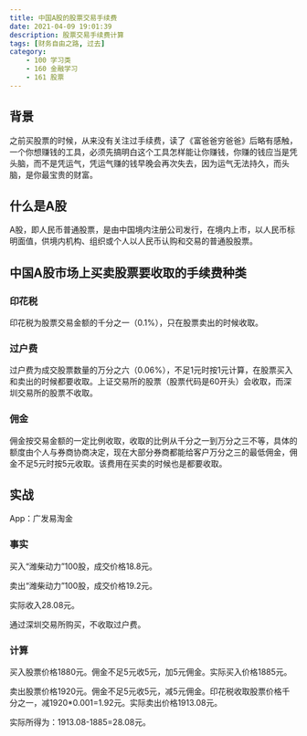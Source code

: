```yaml
---
title: 中国A股的股票交易手续费
date: 2021-04-09 19:01:39
description: 股票交易手续费计算
tags: [财务自由之路, 过去]
category:
    - 100 学习类
    - 160 金融学习
    - 161 股票
---
```


## 背景

之前买股票的时候，从来没有关注过手续费，读了《富爸爸穷爸爸》后略有感触，一个你想赚钱的工具，必须先搞明白这个工具怎样能让你赚钱，你赚的钱应当是凭头脑，而不是凭运气，凭运气赚的钱早晚会再次失去，因为运气无法持久，而头脑，是你最宝贵的财富。

## 什么是A股

A股，即人民币普通股票，是由中国境内注册公司发行，在境内上市，以人民币标明面值，供境内机构、组织或个人以人民币认购和交易的普通股股票。

## 中国A股市场上买卖股票要收取的手续费种类

### 印花税

印花税为股票交易金额的千分之一（0.1%），只在股票卖出的时候收取。

### 过户费

过户费为成交股票数量的万分之六（0.06%），不足1元时按1元计算，在股票买入和卖出的时候都要收取。上证交易所的股票（股票代码是60开头）会收取，而深圳交易所的股票不收取。

### 佣金

佣金按交易金额的一定比例收取，收取的比例从千分之一到万分之三不等，具体的额度由个人与券商协商决定，现在大部分券商都能给客户万分之三的最低佣金，佣金不足5元时按5元收取。该费用在买卖的时候也是都要收取。

## 实战

App：广发易淘金

### 事实

买入“潍柴动力”100股，成交价格18.8元。

卖出“潍柴动力”100股，成交价格19.2元。

实际收入28.08元。

通过深圳交易所购买，不收取过户费。

### 计算

买入股票价格1880元。佣金不足5元收5元，加5元佣金。实际买入价格1885元。

卖出股票价格1920元。佣金不足5元收5元，减5元佣金。印花税收取股票价格千分之一，减1920*0.001=1.92元。实际卖出价格1913.08元。

实际所得为：1913.08-1885=28.08元。













